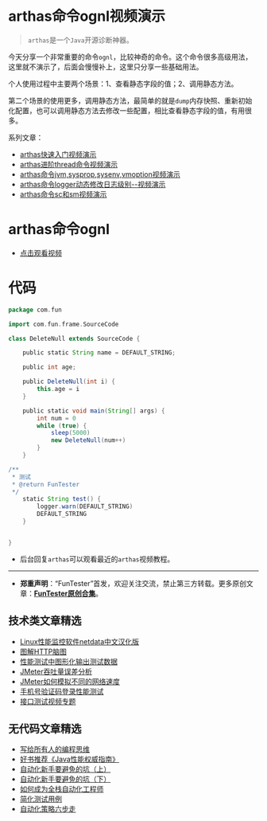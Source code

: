 # arthas命令ognl视频演示

> `arthas`是一个`Java`开源诊断神器。

今天分享一个非常重要的命令`ognl`，比较神奇的命令。这个命令很多高级用法，这里就不演示了，后面会慢慢补上，这里只分享一些基础用法。

个人使用过程中主要两个场景：1、查看静态字段的值；2、调用静态方法。

第二个场景的使用更多，调用静态方法，最简单的就是`dump`内存快照、重新初始化配置，也可以调用静态方法去修改一些配置，相比查看静态字段的值，有用很多。

系列文章：

- [arthas快速入门视频演示](https://mp.weixin.qq.com/s/Wl5QMD52isGTRuAP4Cpo-A)
- [arthas进阶thread命令视频演示](https://mp.weixin.qq.com/s/XuF7Nr1sGC3diIn50zlDDQ)
- [arthas命令jvm,sysprop,sysenv,vmoption视频演示](https://mp.weixin.qq.com/s/87BsTYqnTCnVdG3a_kBcng)
- [arthas命令logger动态修改日志级别--视频演示](https://mp.weixin.qq.com/s/w724P9B12eTC9rMbavwsMA)
- [arthas命令sc和sm视频演示](https://mp.weixin.qq.com/s/Ga63sjW_bOKQqfnA5LTb9w)

# arthas命令ognl

- [点击观看视频](https://mp.weixin.qq.com/s/cMCaXFwjp6QHFq40TvP4bQ)

# 代码


```Groovy
package com.fun

import com.fun.frame.SourceCode

class DeleteNull extends SourceCode {

    public static String name = DEFAULT_STRING;

    public int age;

    public DeleteNull(int i) {
        this.age = i
    }

    public static void main(String[] args) {
        int num = 0
        while (true) {
            sleep(5000)
            new DeleteNull(num++)
        }
    }

/**
 * 测试
 * @return FunTester
 */
    static String test() {
        logger.warn(DEFAULT_STRING)
        DEFAULT_STRING
    }


}

```

* 后台回复`arthas`可以观看最近的`arthas`视频教程。

---
* **郑重声明**：“FunTester”首发，欢迎关注交流，禁止第三方转载。更多原创文章：**[FunTester原创合集](https://gitee.com/fanapi/tester/blob/okay/document/directory.markdown)**。

## 技术类文章精选

- [Linux性能监控软件netdata中文汉化版](https://mp.weixin.qq.com/s/fdXtK-5WwKnxjLZdyg6-nA)
- [图解HTTP脑图](https://mp.weixin.qq.com/s/100Vm8FVEuXs0x6rDGTipw)
- [性能测试中图形化输出测试数据](https://mp.weixin.qq.com/s/EMvpYIsszdwBJFPIxztTvA)
- [JMeter吞吐量误差分析](https://mp.weixin.qq.com/s/jHKmFNrLmjpihnoigNNCSg)
- [JMeter如何模拟不同的网络速度](https://mp.weixin.qq.com/s/1FCwNN2htfTGF6ItdkcCzw)
- [手机号验证码登录性能测试](https://mp.weixin.qq.com/s/i-j8fJAdcsJ7v8XPOnPDAw)
- [接口测试视频专题](https://mp.weixin.qq.com/s/4mKpW3QiVRee3kcVOSraog)

## 无代码文章精选

- [写给所有人的编程思维](https://mp.weixin.qq.com/s/Oj33UCnYfbUgzsBzEm2GPQ)
- [好书推荐《Java性能权威指南》](https://mp.weixin.qq.com/s/YWd5Yx6n7887g1lMLTcsWQ)
- [自动化新手要避免的坑（上）](https://mp.weixin.qq.com/s/MjcX40heTRhEgCFhInoqYQ)
- [自动化新手要避免的坑（下）](https://mp.weixin.qq.com/s/azDUo1IO5JgkJIS9n1CMRg)
- [如何成为全栈自动化工程师](https://mp.weixin.qq.com/s/j2rQ3COFhg939KLrgKr_bg)
- [简化测试用例](https://mp.weixin.qq.com/s/BhwfDqhN9yoa3Iul_Eu5TA)
- [自动化策略六步走](https://mp.weixin.qq.com/s/He69k8iCKhTKD1j-yV6M5g)